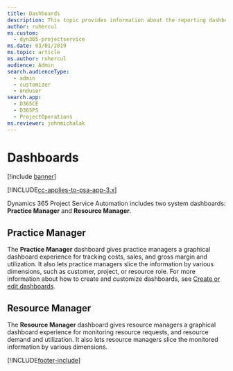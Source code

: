 ```yaml
---
title: Dashboards
description: This topic provides information about the reporting dashboards that are included in Dynamics 365 Project Service Automation.
author: ruhercul
ms.custom: 
  - dyn365-projectservice
ms.date: 03/01/2019
ms.topic: article
ms.author: ruhercul
audience: Admin
search.audienceType: 
  - admin
  - customizer
  - enduser
search.app: 
  - D365CE
  - D365PS
  - ProjectOperations
ms.reviewer: johnmichalak
---
```


# Dashboards

[!include [banner](../includes/psa-now-project-operations.md)]

[!INCLUDE[cc-applies-to-psa-app-3.x](../includes/cc-applies-to-psa-app-3x.md)]

Dynamics 365 Project Service Automation includes two system dashboards: **Practice Manager** and **Resource Manager**.

## Practice Manager 

The **Practice Manager** dashboard gives practice managers a graphical dashboard experience for tracking costs, sales, and gross margin and utilization. It also lets practice managers slice the information by various dimensions, such as customer, project, or resource role. For more information about how to create and customize dashboards, see [Create or edit dashboards](/dynamics365/customerengagement/on-premises/customize/create-edit-dashboards).

## Resource Manager 

The **Resource Manager** dashboard gives resource managers a graphical dashboard experience for monitoring resource requests, and resource demand and utilization. It also lets resource managers slice the monitored information by various dimensions.


[!INCLUDE[footer-include](../includes/footer-banner.md)]
